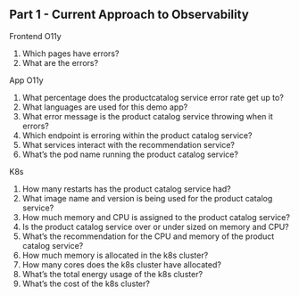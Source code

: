 ## Part 1 - Current Approach to Observability
Frontend O11y
1. Which pages have errors?
1. What are the errors?

App O11y
1. What percentage does the productcatalog service error rate get up to?
1. What languages are used for this demo app? 
1. What error message is the product catalog service throwing when it errors?
1. Which endpoint is erroring within the product catalog service?
1. What services interact with the recommendation service?
1. What’s the pod name running the product catalog service?

K8s
1. How many restarts has the product catalog service had? 
1. What image name and version is being used for the product catalog service?
1. How much memory and CPU is assigned to the product catalog service?
1. Is the product catalog service over or under sized on memory and CPU?
1. What’s the recommendation for the CPU and memory of the product catalog service?
1. How much memory is allocated in the k8s cluster? 
1. How many cores does the k8s cluster have allocated? 
1. What’s the total energy usage of the k8s cluster?
1. What’s the cost of the k8s cluster?
